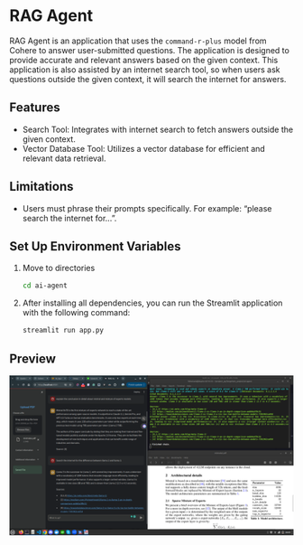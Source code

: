 # RAG Agent

RAG Agent is an application that uses the `command-r-plus` model from Cohere to answer user-submitted questions. The application is designed to provide accurate and relevant answers based on the given context. This application is also assisted by an internet search tool, so when users ask questions outside the given context, it will search the internet for answers.

## Features
- Search Tool: Integrates with internet search to fetch answers outside the given context.
- Vector Database Tool: Utilizes a vector database for efficient and relevant data retrieval.
## Limitations
- Users must phrase their prompts specifically. For example: “please search the internet for...”.

## Set Up Environment Variables

1. Move to directories
    ```bash
    cd ai-agent
    ```
2. After installing all dependencies, you can run the Streamlit application with the following command:
    ```bash
    streamlit run app.py
    ```

## Preview

<img src="rag_agent.png">